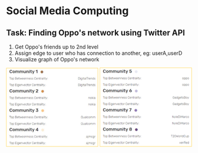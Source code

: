 # Social Media Computing
## Task: Finding Oppo's network using Twitter API
 1. Get Oppo's friends up to 2nd level
 2. Assign edge to user who has connection to another, eg: userA,userD
 3. Visualize graph of Oppo's network


![alt text](https://raw.githubusercontent.com/leeshien/SMC/master/oppo's_community.png)
